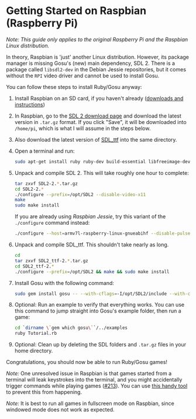 # Getting Started on Raspbian (Raspberry Pi)

_Note: This guide only applies to the original Raspberry Pi and the Raspbian Linux distribution._

In theory, Raspbian is 'just' another Linux distribution. However, its package manager is missing Gosu's (new) main dependency, SDL 2. There is a package called `libsdl2-dev` in the Debian Jessie repositories, but it comes without the `RPI` video driver and cannot be used to install Gosu.

You can follow these steps to install Ruby/Gosu anyway:

1. Install Raspbian on an SD card, if you haven't already ([downloads and instructions](http://www.raspberrypi.org/downloads/))

2. In Raspbian, go to the [SDL 2 download page](http://www.libsdl.org/download-2.0.php) and download the latest version in `.tar.gz` format. If you click "Save", it will be downloaded into `/home/pi`, which is what I will assume in the steps below.

3. Also download the latest version of [SDL_ttf](https://www.libsdl.org/projects/SDL_ttf/) into the same directory.

3. Open a terminal and run:
    ```bash
    sudo apt-get install ruby ruby-dev build-essential libfreeimage-dev libopenal-dev libpango1.0-dev libsndfile-dev libudev-dev libasound2-dev
    ```

4. Unpack and compile SDL 2. This will take roughly one hour to complete:

    ```bash
    tar zxvf SDL2-2.*.tar.gz
    cd SDL2-2.*
    ./configure --prefix=/opt/SDL2 --disable-video-x11
    make
    sudo make install
    ```

    If you are already using *Raspbian Jessie*, try this variant of the `./configure` command instead:

    ```bash
    ./configure --host=armv7l-raspberry-linux-gnueabihf --disable-pulseaudio --disable-esd --disable-video-mir --disable-video-wayland --disable-video-x11 --disable-video-opengl
    ```

5. Unpack and compile SDL_ttf. This shouldn't take nearly as long.

    ```bash
    cd
    tar zxvf SDL2_ttf-2.*.tar.gz
    cd SDL2_ttf-2.*
    ./configure --prefix=/opt/SDL2 && make && sudo make install
    ```

6. Install Gosu with the following command:

   ```bash
   sudo gem install gosu -- --with-cflags=-I/opt/SDL2/include --with-cppflags=-I/opt/SDL2/include --with-ldflags=\"/opt/SDL2/lib/libSDL2.a /opt/SDL2/lib/libSDL2_ttf.a\"
   ```

7. Optional: Run an example to verify that everything works. You can use this command to jump straight into Gosu's example folder, then run a game:

   ```bash
   cd `dirname \`gem which gosu\``/../examples
   ruby Tutorial.rb
   ```

8. Optional: Clean up by deleting the SDL folders and `.tar.gz` files in your home directory.

Congratulations, you should now be able to run Ruby/Gosu games!

*Note:* One unresolved issue in Raspbian is that games started from a terminal will leak keystrokes into the terminal, and you might accidentally trigger commands while playing games ([#213](https://github.com/jlnr/gosu/issues/213)).
You can use [this handy tool](https://github.com/inoremap/shut-term-keys) to prevent this from happening.

*Note:* It is best to run all games in fullscreen mode on Raspbian, since windowed mode does not work as expected.